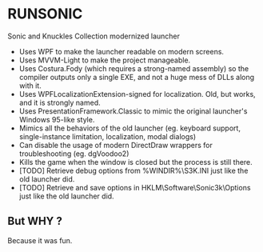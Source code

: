# RUNSONIC
Sonic and Knuckles Collection modernized launcher

* Uses WPF to make the launcher readable on modern screens.
* Uses MVVM-Light to make the project manageable.
* Uses Costura.Fody (which requires a strong-named assembly) so the compiler outputs only a single EXE, and not a huge mess of DLLs along with it.
* Uses WPFLocalizationExtension-signed for localization. Old, but works, and it is strongly named.
* Uses PresentationFramework.Classic to mimic the original launcher's Windows 95-like style.
* Mimics all the behaviors of the old launcher (eg. keyboard support, single-instance limitation, localization, modal dialogs)
* Can disable the usage of modern DirectDraw wrappers for troubleshooting (eg. dgVoodoo2)
* Kills the game when the window is closed but the process is still there.
* [TODO] Retrieve debug options from %WINDIR%\S3K.INI just like the old launcher did.
* [TODO] Retrieve and save options in HKLM\Software\Sonic3k\Options just like the old launcher did.

But WHY ?
----------
Because it was fun.
